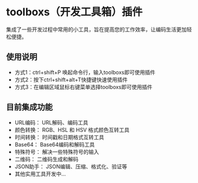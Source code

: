 # toolboxs（开发工具箱）插件

集成了一些开发过程中常用的小工具，旨在提高您的工作效率，让编码生活更加轻松便捷。

## 使用说明

* 方式1：ctrl+shift+P 唤起命令行，输入toolboxs即可使用插件
* 方式2：按下ctrl+shift+alt+T快捷键快速使用插件
* 方式3：在编辑区域鼠标右键菜单选择toolboxs即可使用插件

## 目前集成功能

* URL编码： URL解码、编码工具
* 颜色转换： RGB、HSL 和 HSV 格式颜色互转工具
* 时间转换： 时间戳和日期格式互转工具
* Base64： Base64编码和解码工具
* 特殊符号： 解决一些特殊符号的输入
* 二维码： 二维码生成和解码
* JSON助手： JSON编辑、压缩、格式化、验证等
* 其他实用工具开发中...